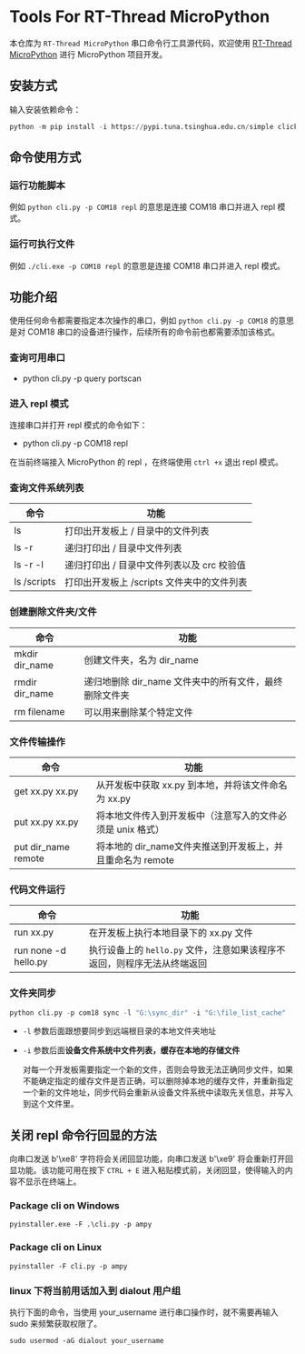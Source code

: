# Tools For RT-Thread MicroPython 

本仓库为 `RT-Thread MicroPython` 串口命令行工具源代码，欢迎使用 [RT-Thread MicroPython](https://marketplace.visualstudio.com/items?itemName=RT-Thread.rt-thread-micropython) 进行 MicroPython 项目开发。

## 安装方式

输入安装依赖命令：

```python
python -m pip install -i https://pypi.tuna.tsinghua.edu.cn/simple click pyserial python-dotenv pyinstaller
```

## 命令使用方式

### 运行功能脚本

例如 `python cli.py -p COM18 repl` 的意思是连接 COM18 串口并进入 repl 模式。

### 运行可执行文件

例如 `./cli.exe -p COM18 repl` 的意思是连接 COM18 串口并进入 repl 模式。

## 功能介绍

使用任何命令都需要指定本次操作的串口，例如 `python cli.py -p COM18` 的意思是对 COM18 串口的设备进行操作，后续所有的命令前也都需要添加该格式。

### 查询可用串口

- python cli.py -p query portscan

### 进入 repl 模式

连接串口并打开 repl 模式的命令如下：

- python cli.py -p COM18 repl

在当前终端接入 MicroPython 的 repl ，在终端使用 `ctrl +x` 退出 repl 模式。

### 查询文件系统列表

| 命令        | 功能                                       |
| ----------- | ------------------------------------------ |
| ls          | 打印出开发板上 / 目录中的文件列表          |
| ls -r       | 递归打印出 / 目录中文件列表                |
| ls -r -l    | 递归打印出 / 目录中文件列表以及 crc 校验值 |
| ls /scripts | 打印出开发板上 /scripts 文件夹中的文件列表 |

### 创建删除文件夹/文件
| 命令           | 功能                                                   |
| -------------- | ------------------------------------------------------ |
| mkdir dir_name | 创建文件夹，名为 dir_name                              |
| rmdir dir_name | 递归地删除 dir_name 文件夹中的所有文件，最终删除文件夹 |
| rm filename    | 可以用来删除某个特定文件                               |

### 文件传输操作

| 命令                | 功能                                                       |
| ------------------- | ---------------------------------------------------------- |
| get xx.py xx.py     | 从开发板中获取 xx.py 到本地，并将该文件命名为 xx.py        |
| put xx.py xx.py     | 将本地文件传入到开发板中（注意写入的文件必须是 unix 格式） |
| put dir_name remote | 将本地的 dir_name文件夹推送到开发板上，并且重命名为 remote |

### 代码文件运行

| 命令                 | 功能                                                         |
| -------------------- | ------------------------------------------------------------ |
| run xx.py            | 在开发板上执行本地目录下的 xx.py 文件                        |
| run none -d hello.py | 执行设备上的 `hello.py` 文件，注意如果该程序不返回，则程序无法从终端返回 |

### 文件夹同步

```python
python cli.py -p com18 sync -l "G:\sync_dir" -i "G:\file_list_cache"
```

- `-l` 参数后面跟想要同步到远端根目录的本地文件夹地址

- `-i` 参数后面**设备文件系统中文件列表，缓存在本地的存储文件**

  对每一个开发板需要指定一个新的文件，否则会导致无法正确同步文件，如果不能确定指定的缓存文件是否正确，可以删除掉本地的缓存文件，并重新指定一个新的文件地址，同步代码会重新从设备文件系统中读取先关信息，并写入到这个文件里。

## 关闭 repl 命令行回显的方法

向串口发送 b'\xe8' 字符将会关闭回显功能，向串口发送 b'\xe9' 将会重新打开回显功能。该功能可用在按下 `CTRL + E` 进入粘贴模式前，关闭回显，使得输入的内容不显示在终端上。

### Package cli on Windows

`pyinstaller.exe -F .\cli.py -p ampy`

### Package cli on Linux

`pyinstaller -F cli.py -p ampy`

### linux 下将当前用话加入到 dialout 用户组

执行下面的命令，当使用 your_username 进行串口操作时，就不需要再输入 sudo 来频繁获取权限了。

`sudo usermod -aG dialout your_username`
